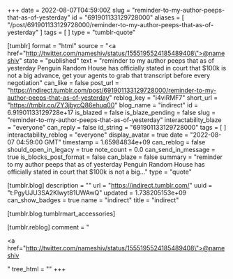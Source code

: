 +++
date = 2022-08-07T04:59:00Z
slug = "reminder-to-my-author-peeps-that-as-of-yesterday"
id = "691901133129728000"
aliases = [ "/post/691901133129728000/reminder-to-my-author-peeps-that-as-of-yesterday" ]
tags = [ ]
type = "tumblr-quote"

[tumblr]
format = "html"
source = "<a href=\"http://twitter.com/nameshiv/status/1555195524185489408\">@nameshiv</a>"
state = "published"
text = "reminder to my author peeps that as of yesterday Penguin Random House has officially stated in court that $100k is not a big advance, get your agents to grab that transcript before every negotiation"
can_like = false
post_url = "https://indirect.tumblr.com/post/691901133129728000/reminder-to-my-author-peeps-that-as-of-yesterday"
reblog_key = "i4viRMF7"
short_url = "https://tmblr.co/ZY3jbycQ86ehuq00"
blog_name = "indirect"
id = 6.91901133129728e+17
is_blazed = false
is_blaze_pending = false
slug = "reminder-to-my-author-peeps-that-as-of-yesterday"
interactability_blaze = "everyone"
can_reply = false
id_string = "691901133129728000"
tags = [ ]
interactability_reblog = "everyone"
display_avatar = true
date = "2022-08-07 04:59:00 GMT"
timestamp = 1.65984834e+09
can_reblog = false
should_open_in_legacy = true
note_count = 0.0
can_send_in_message = true
is_blocks_post_format = false
can_blaze = false
summary = "reminder to my author peeps that as of yesterday Penguin Random House has officially stated in court that $100k is not a big..."
type = "quote"

[tumblr.blog]
description = ""
url = "https://indirect.tumblr.com/"
uuid = "t:PgyUJU3SA2Klwyt81UWAwQ"
updated = 1.738205153e+09
can_show_badges = true
name = "indirect"
title = "indirect"

[tumblr.blog.tumblrmart_accessories]

[tumblr.reblog]
comment = "<p><a href=\"http://twitter.com/nameshiv/status/1555195524185489408\">@nameshiv</a></p>"
tree_html = ""
+++
